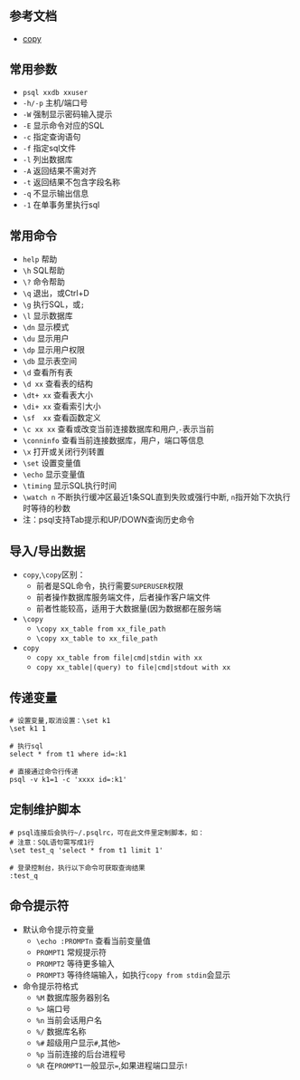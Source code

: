 ## 参考文档
- [copy](https://www.postgresql.org/docs/10/sql-copy.html)

## 常用参数
- `psql xxdb xxuser`
- `-h/-p` 主机/端口号
- `-W`    强制显示密码输入提示
- `-E`    显示命令对应的SQL
- `-c`    指定查询语句
- `-f`    指定sql文件
- `-l`    列出数据库
- `-A`    返回结果不需对齐
- `-t`    返回结果不包含字段名称
- `-q`    不显示输出信息
- `-1`    在单事务里执行sql

## 常用命令
- `help` 帮助
- `\h`   SQL帮助
- `\?`   命令帮助
- `\q`   退出，或Ctrl+D
- `\g`   执行SQL，或`;`
- `\l`   显示数据库
- `\dn`  显示模式
- `\du`  显示用户
- `\dp`  显示用户权限
- `\db`  显示表空间
- `\d`       查看所有表
- `\d xx`    查看表的结构
- `\dt+ xx`  查看表大小
- `\di+ xx`  查看索引大小
- `\sf  xx`  查看函数定义
- `\c xx xx`    查看或改变当前连接数据库和用户,`-`表示当前         
- `\conninfo`   查看当前连接数据库，用户，端口等信息
- `\x`       打开或关闭行列转置
- `\set`     设置变量值
- `\echo`    显示变量值
- `\timing`  显示SQL执行时间
- `\watch n` 不断执行缓冲区最近1条SQL直到失败或强行中断,
             `n`指开始下次执行时等待的秒数
- 注：psql支持Tab提示和UP/DOWN查询历史命令

## 导入/导出数据
- `copy`,`\copy`区别：
    - 前者是SQL命令，执行需要`SUPERUSER`权限
    - 前者操作数据库服务端文件，后者操作客户端文件
    - 前者性能较高，适用于大数据量(因为数据都在服务端
- `\copy`
    - `\copy xx_table from xx_file_path`
    - `\copy xx_table to xx_file_path`
- `copy`
    - `copy xx_table from file|cmd|stdin with xx`
    - `copy xx_table|(query) to file|cmd|stdout with xx`

## 传递变量
```
# 设置变量,取消设置：\set k1
\set k1 1

# 执行sql
select * from t1 where id=:k1

# 直接通过命令行传递
psql -v k1=1 -c 'xxxx id=:k1'
```

## 定制维护脚本
```
# psql连接后会执行~/.psqlrc，可在此文件里定制脚本，如：
# 注意：SQL语句需写成1行
\set test_q 'select * from t1 limit 1'

# 登录控制台，执行以下命令可获取查询结果
:test_q
```

## 命令提示符
- 默认命令提示符变量
    - `\echo :PROMPTn` 查看当前变量值
    - `PROMPT1` 常规提示符
    - `PROMPT2` 等待更多输入
    - `PROMPT3` 等待终端输入，如执行`copy from stdin`会显示
- 命令提示符格式
    - `%M` 数据库服务器别名
    - `%>` 端口号  
    - `%n` 当前会话用户名
    - `%/` 数据库名称
    - `%#` 超级用户显示`#`,其他`>`
    - `%p` 当前连接的后台进程号
    - `%R` 在`PROMPT1`一般显示`=`,如果进程端口显示`!`
